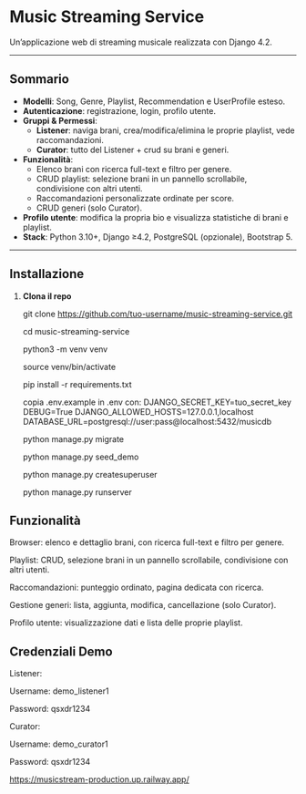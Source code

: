 # Music Streaming Service

Un’applicazione web di streaming musicale realizzata con Django 4.2.

---

##  Sommario

- **Modelli**: Song, Genre, Playlist, Recommendation e UserProfile esteso.  
- **Autenticazione**: registrazione, login, profilo utente.  
- **Gruppi & Permessi**:  
  - **Listener**: naviga brani, crea/modifica/elimina le proprie playlist, vede raccomandazioni.  
  - **Curator**: tutto del Listener + crud su brani e generi.  
- **Funzionalità**:  
  - Elenco brani con ricerca full-text e filtro per genere.  
  - CRUD playlist: selezione brani in un pannello scrollabile, condivisione con altri utenti.  
  - Raccomandazioni personalizzate ordinate per score.  
  - CRUD generi (solo Curator).  
- **Profilo utente**: modifica la propria bio e visualizza statistiche di brani e playlist.
- **Stack**: Python 3.10+, Django ≥4.2, PostgreSQL (opzionale), Bootstrap 5.

---

##  Installazione

1. **Clona il repo**  

   git clone https://github.com/tuo-username/music-streaming-service.git

   cd music-streaming-service

   python3 -m venv venv

   source venv/bin/activate

   pip install -r requirements.txt

   copia .env.example in .env con:
   DJANGO_SECRET_KEY=tuo_secret_key
  DEBUG=True
  DJANGO_ALLOWED_HOSTS=127.0.0.1,localhost
  DATABASE_URL=postgresql://user:pass@localhost:5432/musicdb
   
   python manage.py migrate

   python manage.py seed_demo

   python manage.py createsuperuser

   python manage.py runserver

## Funzionalità

Browser: elenco e dettaglio brani, con ricerca full-text e filtro per genere.

Playlist: CRUD, selezione brani in un pannello scrollabile, condivisione con altri utenti.

Raccomandazioni: punteggio ordinato, pagina dedicata con ricerca.

Gestione generi: lista, aggiunta, modifica, cancellazione (solo Curator).

Profilo utente: visualizzazione dati e lista delle proprie playlist.
  
##  Credenziali Demo

Listener:

Username: demo_listener1

Password: qsxdr1234

Curator:

Username: demo_curator1

Password: qsxdr1234

 https://musicstream-production.up.railway.app/
